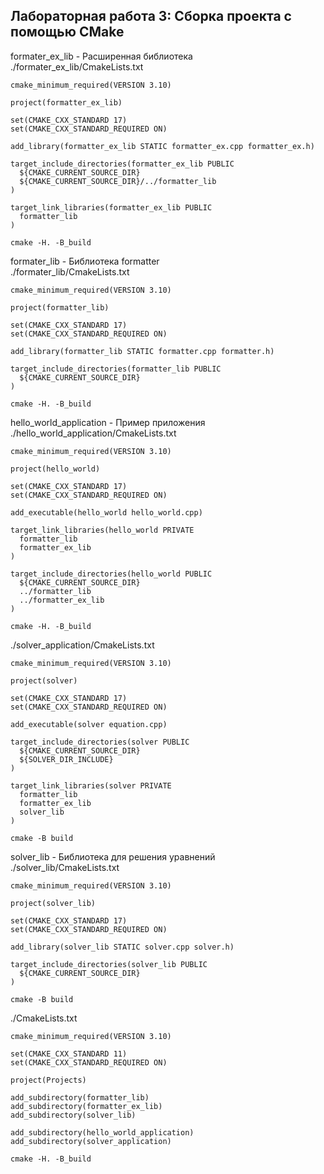 ## Лабораторная работа 3: Сборка проекта с помощью CMake

formater_ex_lib - Расширенная библиотека  
./formater_ex_lib/CmakeLists.txt  
```
cmake_minimum_required(VERSION 3.10)

project(formatter_ex_lib)

set(CMAKE_CXX_STANDARD 17)
set(CMAKE_CXX_STANDARD_REQUIRED ON)

add_library(formatter_ex_lib STATIC formatter_ex.cpp formatter_ex.h)

target_include_directories(formatter_ex_lib PUBLIC
  ${CMAKE_CURRENT_SOURCE_DIR}
  ${CMAKE_CURRENT_SOURCE_DIR}/../formatter_lib
)

target_link_libraries(formatter_ex_lib PUBLIC
  formatter_lib
)
```
  
```
cmake -H. -B_build
```
  
formater_lib - Библиотека formatter  
./formater_lib/CmakeLists.txt  
```
cmake_minimum_required(VERSION 3.10)

project(formatter_lib)

set(CMAKE_CXX_STANDARD 17)
set(CMAKE_CXX_STANDARD_REQUIRED ON)

add_library(formatter_lib STATIC formatter.cpp formatter.h)

target_include_directories(formatter_lib PUBLIC
  ${CMAKE_CURRENT_SOURCE_DIR}
)
```
  
```
cmake -H. -B_build
```
  
hello_world_application - Пример приложения  
./hello_world_application/CmakeLists.txt  
```
cmake_minimum_required(VERSION 3.10)

project(hello_world)

set(CMAKE_CXX_STANDARD 17)
set(CMAKE_CXX_STANDARD_REQUIRED ON)

add_executable(hello_world hello_world.cpp)

target_link_libraries(hello_world PRIVATE
  formatter_lib
  formatter_ex_lib
)

target_include_directories(hello_world PUBLIC
  ${CMAKE_CURRENT_SOURCE_DIR}
  ../formatter_lib
  ../formatter_ex_lib
)
```
  
```
cmake -H. -B_build
```
  
./solver_application/CmakeLists.txt  
```
cmake_minimum_required(VERSION 3.10)

project(solver)

set(CMAKE_CXX_STANDARD 17)
set(CMAKE_CXX_STANDARD_REQUIRED ON)

add_executable(solver equation.cpp)

target_include_directories(solver PUBLIC
  ${CMAKE_CURRENT_SOURCE_DIR}
  ${SOLVER_DIR_INCLUDE}
)

target_link_libraries(solver PRIVATE
  formatter_lib
  formatter_ex_lib
  solver_lib
)
```
  
```
cmake -B build
```
  
solver_lib - Библиотека для решения уравнений  
./solver_lib/CmakeLists.txt  
```
cmake_minimum_required(VERSION 3.10)

project(solver_lib)

set(CMAKE_CXX_STANDARD 17)
set(CMAKE_CXX_STANDARD_REQUIRED ON)

add_library(solver_lib STATIC solver.cpp solver.h)

target_include_directories(solver_lib PUBLIC
  ${CMAKE_CURRENT_SOURCE_DIR}
)
```
  
```
cmake -B build
```
  
./CmakeLists.txt 
```
cmake_minimum_required(VERSION 3.10)

set(CMAKE_CXX_STANDARD 11)
set(CMAKE_CXX_STANDARD_REQUIRED ON)

project(Projects)

add_subdirectory(formatter_lib)
add_subdirectory(formatter_ex_lib)
add_subdirectory(solver_lib)

add_subdirectory(hello_world_application)
add_subdirectory(solver_application)
```
  
```
cmake -H. -B_build
```
